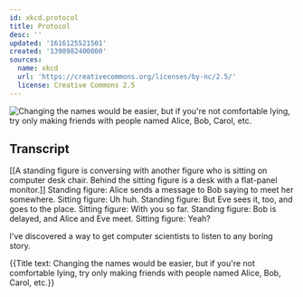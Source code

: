 ```yaml
---
id: xkcd.protocol
title: Protocol
desc: ''
updated: '1616125521501'
created: '1390982400000'
sources:
  name: xkcd
  url: 'https://creativecommons.org/licenses/by-nc/2.5/'
  license: Creative Commons 2.5
---
```

![Changing the names would be easier, but if you're not comfortable lying, try only making friends with people named Alice, Bob, Carol, etc.](https://imgs.xkcd.com/comics/protocol.png)

## Transcript
[[A standing figure is conversing with another figure who is sitting on computer desk chair. Behind the sitting figure is a desk with a flat-panel monitor.]]
Standing figure: Alice sends a message to Bob saying to meet her somewhere.
Sitting figure: Uh huh.
Standing figure: But Eve sees it, too, and goes to the place.
Sitting figure: With you so far.
Standing figure: Bob is delayed, and Alice and Eve meet.
Sitting figure: Yeah?

I've discovered a way to get computer scientists to listen to any boring story.

{{Title text: Changing the names would be easier, but if you're not comfortable lying, try only making friends with people named Alice, Bob, Carol, etc.}}
